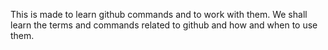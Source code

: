 This is made to learn github commands and to work with them.
We shall learn the terms and commands related to github and how and when to use them.
